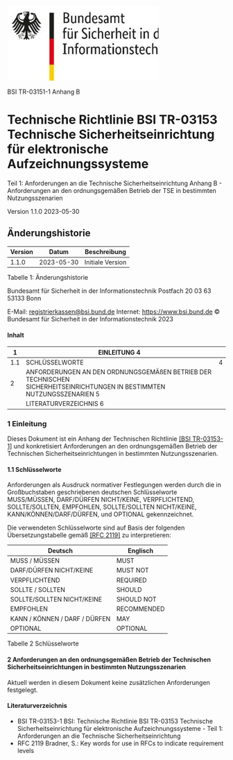 ![](_page_0_Picture_0.jpeg)

BSI TR-03151-1 Anhang B

# Technische Richtlinie BSI TR-03153 Technische Sicherheitseinrichtung für elektronische Aufzeichnungssysteme

Teil 1: Anforderungen an die Technische Sicherheitseinrichtung Anhang B - Anforderungen an den ordnungsgemäßen Betrieb der TSE in bestimmten Nutzungsszenarien

Version 1.1.0 2023-05-30

## Änderungshistorie

| Version | Datum      | Beschreibung     |
|---------|------------|------------------|
| 1.1.0   | 2023-05-30 | Initiale Version |

Tabelle 1: Änderungshistorie

Bundesamt für Sicherheit in der Informationstechnik Postfach 20 03 63 53133 Bonn

E-Mail: registrierkassen@bsi.bund.de Internet: https://www.bsi.bund.de © Bundesamt für Sicherheit in der Informationstechnik 2023

#### Inhalt

| 1   | EINLEITUNG 4                                                                                                                |   |
|-----|-----------------------------------------------------------------------------------------------------------------------------|---|
| 1.1 | SCHLÜSSELWORTE                                                                                                              | 4 |
| 2   | ANFORDERUNGEN AN DEN ORDNUNGSGEMÄßEN BETRIEB DER TECHNISCHEN<br>SICHERHEITSEINRICHTUNGEN IN BESTIMMTEN NUTZUNGSSZENARIEN  5 |   |
|     | LITERATURVERZEICHNIS  6                                                                                                     |   |

### <span id="page-3-0"></span>1 Einleitung

Dieses Dokument ist ein Anhang der Technischen Richtlinie [\[BSI TR-03153-1\]](#page-5-1) und konkretisiert Anforderungen an den ordnungsgemäßen Betrieb der Technischen Sicherheitseinrichtungen in bestimmten Nutzungsszenarien.

#### <span id="page-3-1"></span>1.1 Schlüsselworte

Anforderungen als Ausdruck normativer Festlegungen werden durch die in Großbuchstaben geschriebenen deutschen Schlüsselworte MUSS/MÜSSEN, DARF/DÜRFEN NICHT/KEINE, VERPFLICHTEND, SOLLTE/SOLLTEN, EMPFOHLEN, SOLLTE/SOLLTEN NICHT/KEINE, KANN/KÖNNEN/DARF/DÜRFEN, und OPTIONAL gekennzeichnet.

Die verwendeten Schlüsselworte sind auf Basis der folgenden Übersetzungstabelle gemäß [\[RFC 2119\]](#page-5-2) zu interpretieren:

| Deutsch                       | Englisch    |
|-------------------------------|-------------|
| MUSS / MÜSSEN                 | MUST        |
| DARF/DÜRFEN NICHT/KEINE       | MUST NOT    |
| VERPFLICHTEND                 | REQUIRED    |
| SOLLTE / SOLLTEN              | SHOULD      |
| SOLLTE/SOLLTEN NICHT/KEINE    | SHOULD NOT  |
| EMPFOHLEN                     | RECOMMENDED |
| KANN / KÖNNEN / DARF / DÜRFEN | MAY         |
| OPTIONAL                      | OPTIONAL    |

Tabelle 2 Schlüsselworte

#### <span id="page-4-0"></span>2 Anforderungen an den ordnungsgemäßen Betrieb der Technischen Sicherheitseinrichtungen in bestimmten Nutzungsszenarien

Aktuell werden in diesem Dokument keine zusätzlichen Anforderungen festgelegt.

#### <span id="page-5-0"></span>Literaturverzeichnis

- <span id="page-5-1"></span>BSI TR-03153-1 BSI: Technische Richtlinie BSI TR-03153 Technische Sicherheitseinrichtung für elektronische Aufzeichnungssysteme - Teil 1: Anforderungen an die Technische Sicherheitseinrichtung
- <span id="page-5-2"></span>RFC 2119 Bradner, S.: Key words for use in RFCs to indicate requirement levels